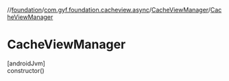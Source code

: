 //[foundation](../../../index.md)/[com.gyf.foundation.cacheview.async](../index.md)/[CacheViewManager](index.md)/[CacheViewManager](-cache-view-manager.md)

# CacheViewManager

[androidJvm]\
constructor()